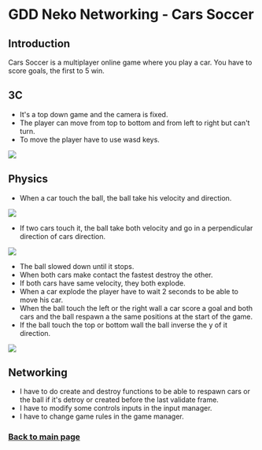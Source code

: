 # GDD Neko Networking - Cars Soccer 

## Introduction
 Cars Soccer is a multiplayer online game where you play a car.
 You have to score goals, the first to 5 win.
 
## 3C
* It's a top down game and the camera is fixed.
* The player can move from top to bottom and from left to right but can't turn.
* To move the player have to use wasd keys.

![](https://worgaros.github.io/Images/game.PNG)


## Physics
* When a car touch the ball, the ball take his velocity and direction.

![](https://worgaros.github.io/Images/balldir.PNG)


* If two cars touch it, the ball take both velocity and go in a perpendicular direction of cars direction.

![](https://worgaros.github.io/Images/ball2cars.PNG)


* The ball slowed down until it stops.
* When both cars make contact the fastest destroy the other.
* If both cars have same velocity, they both explode.
* When a car explode the player have to wait 2 seconds to be able to move his car.
* When the ball touch the left or the right wall a car score a goal and both cars and the ball respawn a the same positions at the start of the game.
* If the ball touch the top or bottom wall the ball inverse the y of it direction.

![](https://worgaros.github.io/Images/ballwall.PNG)


## Networking
* I have to do create and destroy functions to be able to respawn cars or the ball if it's detroy or created before the last validate frame.
* I have to modify some controls inputs in the input manager.
* I have to change game rules in the game manager.


### [Back to main page](https://worgaros.github.io/)